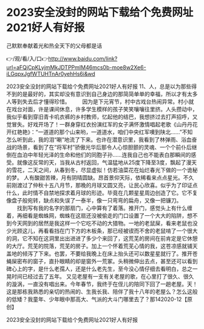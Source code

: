 # 2023安全没封的网站下载给个免费网址2021好人有好报
己默默奉献着光和热全天下的父母都是话

👉/观/看/入/口👉http://www.baidu.com/link?url=aFQjCpKLyjmMkJDTPPmIM46mcs0b-moe8w2Xe6-iLGqpxJgfWTUHTnAr0yehHs6i&wd

2023安全没封的网站下载给个免费网址2021好人有好报	11、人，总是以为那些得不到的是最好的，其实却没有意识到自己身边的那简简单单的幸福，所以才有太多人等到失去后才懂得珍惜。
　　因为是下元宵节，村中古戏台热闹异常。村小就在戏台对面，许是课间休息，许多学生模样的孩子笑笑嚷嚷往里挤。人头攒动中，我似乎看到穿旧青卡叽衣裤的乡村教师，忆起他的结巴，我想挤过去打声招呼，又觉冒失。好戏开场了！一群身穿红衣扮演红军的女子满怀激情唱起老歌《山丹丹花开红艳艳》：“一道道的那个山来哟，一道道水，咱们中央红军噢到陕北……”不知怎么听到此，我的泪“唰”地流了下来。也许在潜意识里，我看到了林弹雨、浴血奋战的场景，看到了在“将军村”骄傲光华后那令人心惊胆颤的灵魂、一个个前仆后继倒在血泊中年轻光泽的生命和他们的同胞子孙……连我自己也不能表白那瞬间的感受。就像这反常的天，当我从古村返回，气温猛地从25度下降至3度，飘起了漫天的雪花，二天之间，从春到冬，尽显虚拟！仿若油菜花在灿烂春光下做的一个诡秘的梦。
人有酸甜苦辣，月有阴晴圆缺。昂首景仰天际，依稀看来点点星光。不久前刚渡过了仲秋十五八月节，那晚的月球又圆又亮，让民心欣喜。似乎为了印证点什么，此时情不自禁地探求着月球的形迹。毕竟在几颗星星周边创造了它。它不复像盘子般宛转，缺点和失误了一泰半，像一只弯弯的扁舟，又像一把镰刀。
　　找到写有我的名字的那扇门，心中算有了着落。推开门，感觉头上有什么缠着，再细看是蜘蛛网，蜘蛛在这扇还没被偷走的门口设置了一个大大的陷阱，想不到今天网到的居然是我这样一个它吃不动的大猎物。一地的老鼠屎，看来老鼠也没少光顾这儿，再看看挡在门下方的木板条，那已经被锲而不舍的老鼠啃了一个很大的洞，它不知在这洞里出出进进了多少个来回了，这荒芜的房间在前肯定是它休憩的大厅。荒芜的院落，荒芜的房子。加上一个怀着荒芜心情的我，这苍凉感就铺天盖地的倾泻了下来。也罢，不要给我晚上在床上抬头还可以数星星就行了。推开苍蝇屎密布的窗子，直扑眼睛的却是窗外一荒冢。头稍微伸出去点，甚至还可以看到碑心上的字，是什么老孺人，还是什么老先生，至今没心情仔细去看明白，总之一晃时间已经过去了五年。
又见老屋有一支有关老屋的歌，在心里打了很久、很久的漩涡，一直没有唱出来。今年春节，我终于在侄儿的陪同下回了一趟老屋。天！这是那栋我熟悉的亲切的热闹的、生我长我、陪伴了我十八年的老屋么？怎么这般的低矮？我童年、少年眼中那高大、气派的大斗门哪里去了？那142020-12【原创】

2023安全没封的网站下载给个免费网址2021好人有好报

